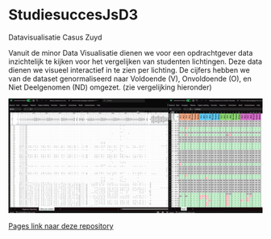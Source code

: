 # StudiesuccesJsD3
Datavisualisatie Casus Zuyd

Vanuit de minor Data Visualisatie dienen we voor een opdrachtgever data inzichtelijk te kijken voor het vergelijken van studenten lichtingen.
Deze data dienen we visueel interactief in te zien per lichting. De cijfers hebben we van de dataset genormaliseerd naar Voldoende (V), Onvoldoende (O), en Niet Deelgenomen (ND) omgezet. (zie vergelijking hieronder)

<img src="img/readme/datanormalisatie1.png" width="1000" alt="data normalisatie" />

[Pages link naar deze repository](https://chrisduhh.github.io/StudiesuccesJsD3/)
